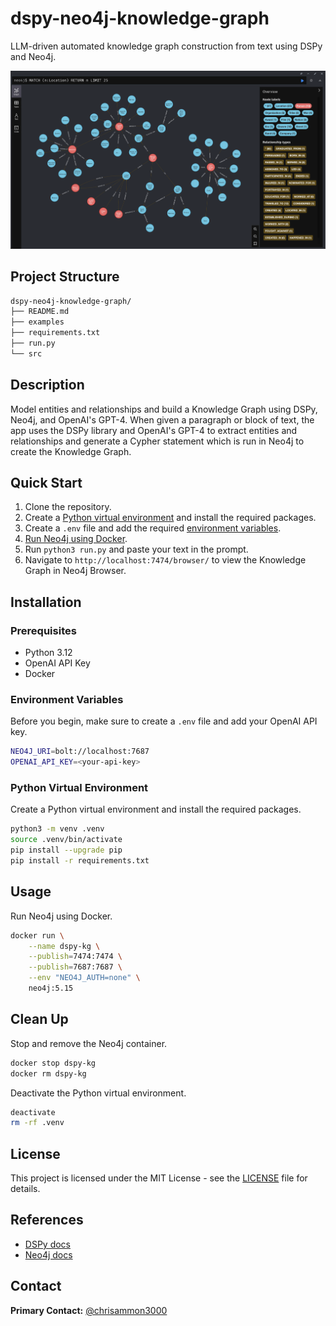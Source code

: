 # dspy-neo4j-knowledge-graph
LLM-driven automated knowledge graph construction from text using DSPy and Neo4j.

![Knowledge Graph](img/kg.png)

## Project Structure
```sh
dspy-neo4j-knowledge-graph/
├── README.md
├── examples
├── requirements.txt
├── run.py
└── src
```

## Description
Model entities and relationships and build a Knowledge Graph using DSPy, Neo4j, and OpenAI's GPT-4. When given a paragraph or block of text, the app uses the DSPy library and OpenAI's GPT-4 to extract entities and relationships and generate a Cypher statement which is run in Neo4j to create the Knowledge Graph.

## Quick Start
1. Clone the repository.
2. Create a [Python virtual environment](#python-virtual-environment) and install the required packages.
3. Create a `.env` file and add the required [environment variables](#environment-variables).
4. [Run Neo4j using Docker](#usage).
5. Run `python3 run.py` and paste your text in the prompt.
6. Navigate to `http://localhost:7474/browser/` to view the Knowledge Graph in Neo4j Browser.

## Installation

### Prerequisites
* Python 3.12
* OpenAI API Key
* Docker

### Environment Variables
Before you begin, make sure to create a `.env` file and add your OpenAI API key.
```sh
NEO4J_URI=bolt://localhost:7687
OPENAI_API_KEY=<your-api-key>
```

### Python Virtual Environment
Create a Python virtual environment and install the required packages.
```sh
python3 -m venv .venv
source .venv/bin/activate
pip install --upgrade pip
pip install -r requirements.txt
```

## Usage
Run Neo4j using Docker.
```sh
docker run \
    --name dspy-kg \
    --publish=7474:7474 \
    --publish=7687:7687 \
    --env "NEO4J_AUTH=none" \
    neo4j:5.15
```

## Clean Up
Stop and remove the Neo4j container.
```sh
docker stop dspy-kg
docker rm dspy-kg
```

Deactivate the Python virtual environment.
```sh
deactivate
rm -rf .venv
```

## License
This project is licensed under the MIT License - see the [LICENSE](LICENSE) file for details.

## References
- [DSPy docs](https://dspy-docs.vercel.app/docs/intro)
- [Neo4j docs](https://neo4j.com/docs/)

## Contact
**Primary Contact:** [@chrisammon3000](https://github.com/chrisammon3000)
